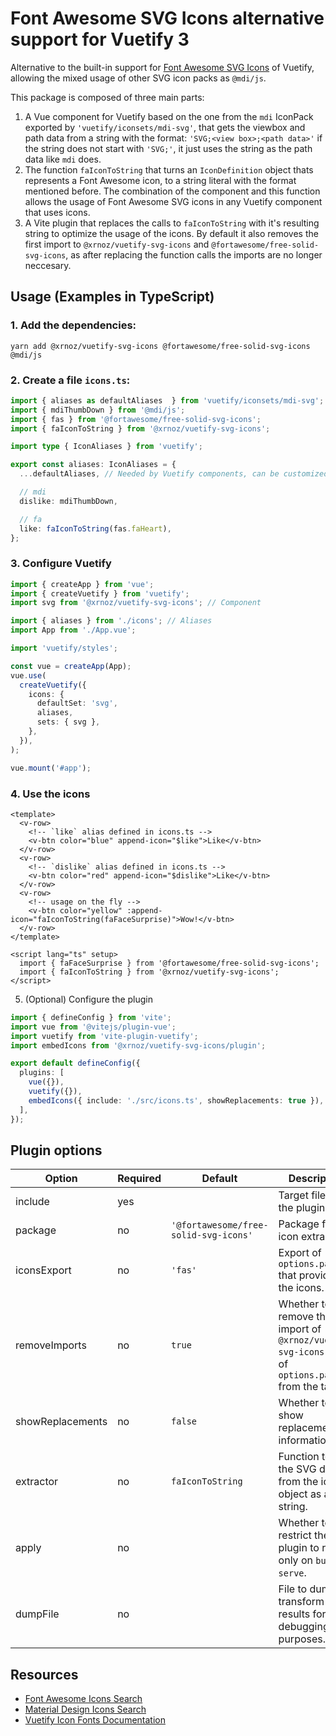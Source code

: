 # Font Awesome SVG Icons alternative support for Vuetify 3

Alternative to the built-in support for [Font Awesome SVG Icons](https://fontawesome.com/search?o=r&m=free) of Vuetify, allowing the mixed usage of other SVG icon packs as `@mdi/js`.

This package is composed of three main parts:

1. A Vue component for Vuetify based on the one from the `mdi` IconPack exported by `'vuetify/iconsets/mdi-svg'`, that gets the viewbox and path data from a string with the format: `'SVG;<view box>;<path data>'` if the string does not start with `'SVG;'`, it just uses the string as the path data like `mdi` does.
2. The function `faIconToString` that turns an `IconDefinition` object thats represents a Font Awesome icon, to a string literal with the format mentioned before. The combination of the component and this function allows the usage of Font Awesome SVG icons in any Vuetify component that uses icons.
3. A Vite plugin that replaces the calls to `faIconToString` with it's resulting string to optimize the usage of the icons. By default it also removes the first import to `@xrnoz/vuetify-svg-icons` and `@fortawesome/free-solid-svg-icons`, as after replacing the function calls the imports are no longer neccesary.

## Usage (Examples in TypeScript)

### 1. Add the dependencies:

```shell
yarn add @xrnoz/vuetify-svg-icons @fortawesome/free-solid-svg-icons @mdi/js
```

### 2. Create a file `icons.ts`:

```typescript
import { aliases as defaultAliases  } from 'vuetify/iconsets/mdi-svg';
import { mdiThumbDown } from '@mdi/js';
import { fas } from '@fortawesome/free-solid-svg-icons';
import { faIconToString } from '@xrnoz/vuetify-svg-icons';

import type { IconAliases } from 'vuetify';

export const aliases: IconAliases = {
  ...defaultAliases, // Needed by Vuetify components, can be customized.

  // mdi
  dislike: mdiThumbDown,

  // fa
  like: faIconToString(fas.faHeart),
};
```

### 3. Configure Vuetify

```typescript
import { createApp } from 'vue';
import { createVuetify } from 'vuetify';
import svg from '@xrnoz/vuetify-svg-icons'; // Component

import { aliases } from './icons'; // Aliases
import App from './App.vue';

import 'vuetify/styles';

const vue = createApp(App);
vue.use(
  createVuetify({
    icons: {
      defaultSet: 'svg',
      aliases,
      sets: { svg },
    },
  }),
);

vue.mount('#app');
```

### 4. Use the icons

```vue
<template>
  <v-row>
    <!-- `like` alias defined in icons.ts -->
    <v-btn color="blue" append-icon="$like">Like</v-btn>
  </v-row>
  <v-row>
    <!-- `dislike` alias defined in icons.ts -->
    <v-btn color="red" append-icon="$dislike">Like</v-btn>
  </v-row>
  <v-row>
    <!-- usage on the fly -->
    <v-btn color="yellow" :append-icon="faIconToString(faFaceSurprise)">Wow!</v-btn>
  </v-row>
</template>

<script lang="ts" setup>
  import { faFaceSurprise } from '@fortawesome/free-solid-svg-icons';
  import { faIconToString } from '@xrnoz/vuetify-svg-icons';
</script>
```

5. (Optional) Configure the plugin

```typescript
import { defineConfig } from 'vite';
import vue from '@vitejs/plugin-vue';
import vuetify from 'vite-plugin-vuetify';
import embedIcons from '@xrnoz/vuetify-svg-icons/plugin';

export default defineConfig({
  plugins: [
    vue({}),
    vuetify({}),
    embedIcons({ include: './src/icons.ts', showReplacements: true }),
  ],
});
```

## Plugin options


Option           | Required | Default                               | Description
-----------------|----------|---------------------------------------|------------
include          | yes      |                                       | Target files for the plugin.
package          | no       | `'@fortawesome/free-solid-svg-icons'` | Package for icon extraction.
iconsExport      | no       | `'fas'`                               | Export of `options.package` that provides the icons.
removeImports    | no       | `true`                                | Whether to remove the first import of `@xrnoz/vuetify-svg-icons` and of `options.package` from the target.
showReplacements | no       | `false`                               | Whether to show replacement information.
extractor        | no       | `faIconToString`                      | Function to get the SVG data from the icon object as a string.
apply            | no       |                                       | Whether to restrict the plugin to run only on `build` or `serve`.
dumpFile         | no       |                                       | File to dump the transform results for debugging purposes.

## Resources

- [Font Awesome Icons Search](https://fontawesome.com/search?o=r&m=free)
- [Material Design Icons Search](https://materialdesignicons.com/)
- [Vuetify Icon Fonts Documentation](https://next.vuetifyjs.com/en/features/icon-fonts/)

